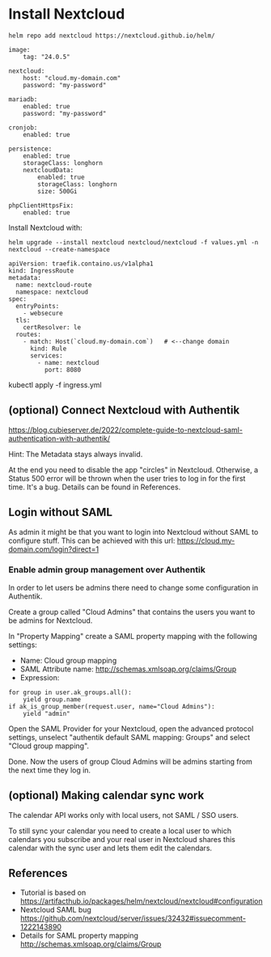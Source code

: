 # Install Nextcloud

```
helm repo add nextcloud https://nextcloud.github.io/helm/
```

```
image:
    tag: "24.0.5"

nextcloud:
    host: "cloud.my-domain.com"
    password: "my-password"

mariadb:
    enabled: true
    password: "my-password"

cronjob:
    enabled: true

persistence:
    enabled: true
    storageClass: longhorn
    nextcloudData:
        enabled: true
        storageClass: longhorn
        size: 500Gi

phpClientHttpsFix:
    enabled: true
```

Install Nextcloud with:
```
helm upgrade --install nextcloud nextcloud/nextcloud -f values.yml -n nextcloud --create-namespace
```


```
apiVersion: traefik.containo.us/v1alpha1
kind: IngressRoute
metadata:
  name: nextcloud-route
  namespace: nextcloud
spec:
  entryPoints:
    - websecure
  tls:
    certResolver: le
  routes:
    - match: Host(`cloud.my-domain.com`)   # <--change domain
      kind: Rule
      services:
        - name: nextcloud
          port: 8080
```

kubectl apply -f ingress.yml


## (optional) Connect Nextcloud with Authentik

https://blog.cubieserver.de/2022/complete-guide-to-nextcloud-saml-authentication-with-authentik/

Hint: The Metadata stays always invalid.

At the end you need to disable the app "circles" in Nextcloud. Otherwise, a Status 500 error will be thrown when the user tries to log in for the first time. It's a bug. Details can be found in References.

## Login without SAML

As admin it might be that you want to login into Nextcloud without SAML to configure stuff.
This can be achieved with this url: https://cloud.my-domain.com/login?direct=1

### Enable admin group management over Authentik
In order to let users be admins there need to change some configuration in Authentik.

Create a group called "Cloud Admins" that contains the users you want to be admins for Nextcloud.

In "Property Mapping" create a SAML property mapping with the following settings:
* Name: Cloud group mapping
* SAML Attribute name: http://schemas.xmlsoap.org/claims/Group
* Expression:
```
for group in user.ak_groups.all():
    yield group.name
if ak_is_group_member(request.user, name="Cloud Admins"):
    yield "admin"
```

Open the SAML Provider for your Nextcloud, open the advanced protocol settings, unselect "authentik default SAML mapping: Groups" and select "Cloud group mapping".

Done. Now the users of group Cloud Admins will be admins starting from the next time they log in.

## (optional) Making calendar sync work

The calendar API works only with local users, not SAML / SSO users.

To still sync your calendar you need to create a local user to which calendars you subscribe and your real user in Nextcloud shares this calendar with the sync user and lets them edit the calendars.

## References
* Tutorial is based on https://artifacthub.io/packages/helm/nextcloud/nextcloud#configuration
* Nextcloud SAML bug https://github.com/nextcloud/server/issues/32432#issuecomment-1222143890
* Details for SAML property mapping http://schemas.xmlsoap.org/claims/Group